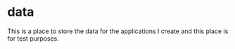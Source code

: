 # data
This is a place to store the data for the applications I create and this place is for test purposes.
